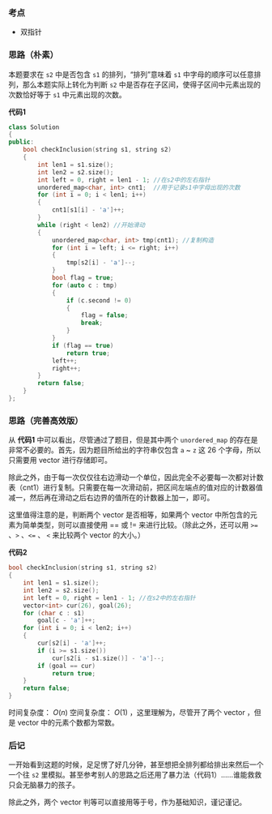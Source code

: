 ### 考点
- 双指针

### 思路（朴素）
本题要求在 `s2` 中是否包含 `s1` 的排列，“排列”意味着 `s1` 中字母的顺序可以任意排列，那么本题实际上转化为判断 `s2` 中是否存在子区间，使得子区间中元素出现的次数恰好等于 `s1` 中元素出现的次数。

**代码1**
``` cpp []
class Solution
{
public:
    bool checkInclusion(string s1, string s2)
    {
        int len1 = s1.size();
        int len2 = s2.size();
        int left = 0, right = len1 - 1; //在s2中的左右指针
        unordered_map<char, int> cnt1;  //用于记录s1中字母出现的次数
        for (int i = 0; i < len1; i++)
        {
            cnt1[s1[i] - 'a']++;
        }
        while (right < len2) //开始滑动
        {
            unordered_map<char, int> tmp(cnt1); //复制构造
            for (int i = left; i <= right; i++)
            {
                tmp[s2[i] - 'a']--;
            }
            bool flag = true;
            for (auto c : tmp)
            {
                if (c.second != 0)
                {
                    flag = false;
                    break;
                }
            }
            if (flag == true)
                return true;
            left++;
            right++;
        }
        return false;
    }
};
```


### 思路（完善高效版）
从 **代码1** 中可以看出，尽管通过了题目，但是其中两个 `unordered_map` 的存在是非常不必要的。首先，因为题目所给出的字符串仅包含 `a` ~ `z` 这 26 个字母，所以只需要用 vector 进行存储即可。

除此之外，由于每一次仅仅往右边滑动一个单位，因此完全不必要每一次都对计数表（cnt1）进行复制。只需要在每一次滑动前，把区间左端点的值对应的计数器值减一，然后再在滑动之后右边界的值所在的计数器上加一，即可。

这里值得注意的是，判断两个 vector 是否相等，如果两个 vector 中所包含的元素为简单类型，则可以直接使用 == 或 != 来进行比较。（除此之外，还可以用 `>=` 、`>` 、`<=` 、 `<` 来比较两个 vector 的大小。）


**代码2**
```cpp []
bool checkInclusion(string s1, string s2)
{
    int len1 = s1.size();
    int len2 = s2.size();
    int left = 0, right = len1 - 1; //在s2中的左右指针
    vector<int> cur(26), goal(26);
    for (char c : s1)
        goal[c - 'a']++;
    for (int i = 0; i < len2; i++)
    {
        cur[s2[i] - 'a']++;
        if (i >= s1.size())
            cur[s2[i - s1.size()] - 'a']--;
        if (goal == cur)
            return true;
    }
    return false;
}
```

时间复杂度： $O(n)$
空间复杂度： $O(1)$ ，这里理解为，尽管开了两个 vector ，但是 vector 中的元素个数都为常数。

### 后记
一开始看到这题的时候，足足愣了好几分钟，甚至想把全排列都给排出来然后一个一个往 `s2` 里模拟。甚至参考别人的思路之后还用了暴力法（代码1）......谁能救救只会无脑暴力的孩子。

除此之外，两个 vector 判等可以直接用等于号，作为基础知识，谨记谨记。